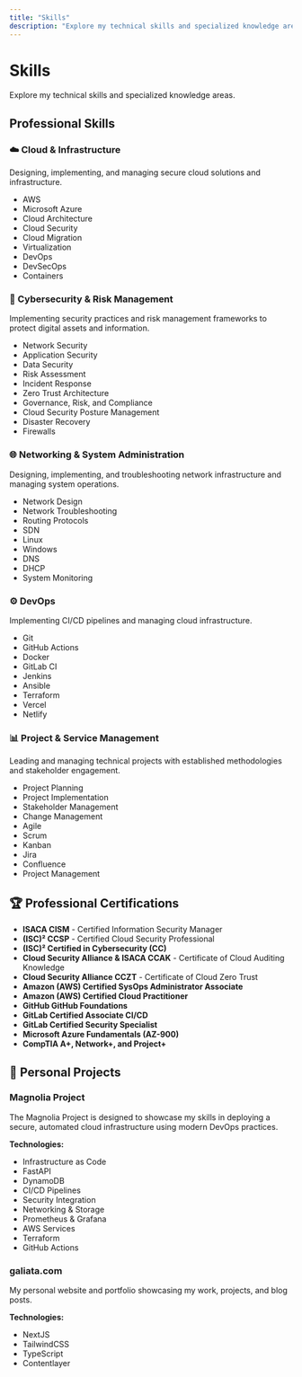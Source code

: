 ```yaml
---
title: "Skills"
description: "Explore my technical skills and specialized knowledge areas"
---
```


# Skills

Explore my technical skills and specialized knowledge areas.

## Professional Skills

<div class="skills-section">

### ☁️ Cloud & Infrastructure
Designing, implementing, and managing secure cloud solutions and infrastructure.

- AWS
- Microsoft Azure
- Cloud Architecture
- Cloud Security
- Cloud Migration
- Virtualization
- DevOps
- DevSecOps
- Containers

</div>

<div class="skills-section">

### 🔐 Cybersecurity & Risk Management
Implementing security practices and risk management frameworks to protect digital assets and information.

- Network Security
- Application Security
- Data Security
- Risk Assessment
- Incident Response
- Zero Trust Architecture
- Governance, Risk, and Compliance
- Cloud Security Posture Management
- Disaster Recovery
- Firewalls

</div>

<div class="skills-section">

### 🌐 Networking & System Administration
Designing, implementing, and troubleshooting network infrastructure and managing system operations.

- Network Design
- Network Troubleshooting
- Routing Protocols
- SDN
- Linux
- Windows
- DNS
- DHCP
- System Monitoring

</div>

<div class="skills-section">

### ⚙️ DevOps
Implementing CI/CD pipelines and managing cloud infrastructure.

- Git
- GitHub Actions
- Docker
- GitLab CI
- Jenkins
- Ansible
- Terraform
- Vercel
- Netlify

</div>

<div class="skills-section">

### 📊 Project & Service Management
Leading and managing technical projects with established methodologies and stakeholder engagement.

- Project Planning
- Project Implementation
- Stakeholder Management
- Change Management
- Agile
- Scrum
- Kanban
- Jira
- Confluence
- Project Management

</div>

## 🏆 Professional Certifications

<ul class="certifications-list">
<li><strong>ISACA CISM</strong> - Certified Information Security Manager</li>
<li><strong>(ISC)² CCSP</strong> - Certified Cloud Security Professional</li>
<li><strong>(ISC)² Certified in Cybersecurity (CC)</strong></li>
<li><strong>Cloud Security Alliance & ISACA CCAK</strong> - Certificate of Cloud Auditing Knowledge</li>
<li><strong>Cloud Security Alliance CCZT</strong> - Certificate of Cloud Zero Trust</li>
<li><strong>Amazon (AWS) Certified SysOps Administrator Associate</strong></li>
<li><strong>Amazon (AWS) Certified Cloud Practitioner</strong></li>
<li><strong>GitHub GitHub Foundations</strong></li>
<li><strong>GitLab Certified Associate CI/CD</strong></li>
<li><strong>GitLab Certified Security Specialist</strong></li>
<li><strong>Microsoft Azure Fundamentals (AZ-900)</strong></li>
<li><strong>CompTIA A+, Network+, and Project+</strong></li>
</ul>

## 🚀 Personal Projects

<div class="project-section">

### Magnolia Project
The Magnolia Project is designed to showcase my skills in deploying a secure, automated cloud infrastructure using modern DevOps practices.

**Technologies:**
- Infrastructure as Code
- FastAPI
- DynamoDB
- CI/CD Pipelines
- Security Integration
- Networking & Storage
- Prometheus & Grafana
- AWS Services
- Terraform
- GitHub Actions

</div>

<div class="project-section">

### galiata.com
My personal website and portfolio showcasing my work, projects, and blog posts.

**Technologies:**
- NextJS
- TailwindCSS
- TypeScript
- Contentlayer

</div>
